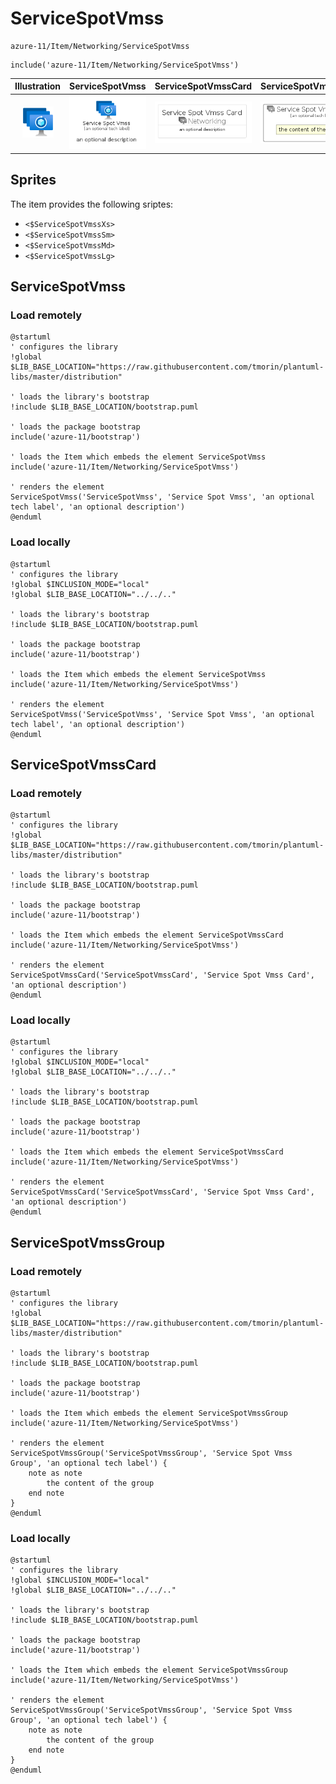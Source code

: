 # ServiceSpotVmss


```text
azure-11/Item/Networking/ServiceSpotVmss
```

```text
include('azure-11/Item/Networking/ServiceSpotVmss')
```



| Illustration | ServiceSpotVmss | ServiceSpotVmssCard | ServiceSpotVmssGroup |
| :---: | :---: | :---: | :---: |
| ![illustration for Illustration](../../../azure-11/Item/Networking/ServiceSpotVmss.png) | ![illustration for ServiceSpotVmss](../../../azure-11/Item/Networking/ServiceSpotVmss.Local.png) | ![illustration for ServiceSpotVmssCard](../../../azure-11/Item/Networking/ServiceSpotVmssCard.Local.png) | ![illustration for ServiceSpotVmssGroup](../../../azure-11/Item/Networking/ServiceSpotVmssGroup.Local.png) |



## Sprites
The item provides the following sriptes:

- `<$ServiceSpotVmssXs>`
- `<$ServiceSpotVmssSm>`
- `<$ServiceSpotVmssMd>`
- `<$ServiceSpotVmssLg>`





## ServiceSpotVmss

### Load remotely
```plantuml
@startuml
' configures the library
!global $LIB_BASE_LOCATION="https://raw.githubusercontent.com/tmorin/plantuml-libs/master/distribution"

' loads the library's bootstrap
!include $LIB_BASE_LOCATION/bootstrap.puml

' loads the package bootstrap
include('azure-11/bootstrap')

' loads the Item which embeds the element ServiceSpotVmss
include('azure-11/Item/Networking/ServiceSpotVmss')

' renders the element
ServiceSpotVmss('ServiceSpotVmss', 'Service Spot Vmss', 'an optional tech label', 'an optional description')
@enduml
```

### Load locally
```plantuml
@startuml
' configures the library
!global $INCLUSION_MODE="local"
!global $LIB_BASE_LOCATION="../../.."

' loads the library's bootstrap
!include $LIB_BASE_LOCATION/bootstrap.puml

' loads the package bootstrap
include('azure-11/bootstrap')

' loads the Item which embeds the element ServiceSpotVmss
include('azure-11/Item/Networking/ServiceSpotVmss')

' renders the element
ServiceSpotVmss('ServiceSpotVmss', 'Service Spot Vmss', 'an optional tech label', 'an optional description')
@enduml
```

## ServiceSpotVmssCard

### Load remotely
```plantuml
@startuml
' configures the library
!global $LIB_BASE_LOCATION="https://raw.githubusercontent.com/tmorin/plantuml-libs/master/distribution"

' loads the library's bootstrap
!include $LIB_BASE_LOCATION/bootstrap.puml

' loads the package bootstrap
include('azure-11/bootstrap')

' loads the Item which embeds the element ServiceSpotVmssCard
include('azure-11/Item/Networking/ServiceSpotVmss')

' renders the element
ServiceSpotVmssCard('ServiceSpotVmssCard', 'Service Spot Vmss Card', 'an optional description')
@enduml
```

### Load locally
```plantuml
@startuml
' configures the library
!global $INCLUSION_MODE="local"
!global $LIB_BASE_LOCATION="../../.."

' loads the library's bootstrap
!include $LIB_BASE_LOCATION/bootstrap.puml

' loads the package bootstrap
include('azure-11/bootstrap')

' loads the Item which embeds the element ServiceSpotVmssCard
include('azure-11/Item/Networking/ServiceSpotVmss')

' renders the element
ServiceSpotVmssCard('ServiceSpotVmssCard', 'Service Spot Vmss Card', 'an optional description')
@enduml
```

## ServiceSpotVmssGroup

### Load remotely
```plantuml
@startuml
' configures the library
!global $LIB_BASE_LOCATION="https://raw.githubusercontent.com/tmorin/plantuml-libs/master/distribution"

' loads the library's bootstrap
!include $LIB_BASE_LOCATION/bootstrap.puml

' loads the package bootstrap
include('azure-11/bootstrap')

' loads the Item which embeds the element ServiceSpotVmssGroup
include('azure-11/Item/Networking/ServiceSpotVmss')

' renders the element
ServiceSpotVmssGroup('ServiceSpotVmssGroup', 'Service Spot Vmss Group', 'an optional tech label') {
    note as note
        the content of the group
    end note
}
@enduml
```

### Load locally
```plantuml
@startuml
' configures the library
!global $INCLUSION_MODE="local"
!global $LIB_BASE_LOCATION="../../.."

' loads the library's bootstrap
!include $LIB_BASE_LOCATION/bootstrap.puml

' loads the package bootstrap
include('azure-11/bootstrap')

' loads the Item which embeds the element ServiceSpotVmssGroup
include('azure-11/Item/Networking/ServiceSpotVmss')

' renders the element
ServiceSpotVmssGroup('ServiceSpotVmssGroup', 'Service Spot Vmss Group', 'an optional tech label') {
    note as note
        the content of the group
    end note
}
@enduml
```

